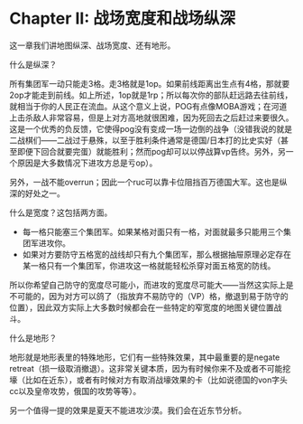 # Chapter II: 战场宽度和战场纵深

这一章我们讲地图纵深、战场宽度、还有地形。

什么是纵深？

所有集团军一动只能走3格。走3格就是1op。如果前线距离出生点有4格，那就要2op才能走到前线。如上所述，1op就是1rp；所以每次你的部队赶远路去往前线，就相当于你的人民正在流血。从这个意义上说，POG有点像MOBA游戏；在河道上击杀敌人非常容易，但是上对方高地就很困难，因为死回去之后赶过来要很久。这是一个优秀的负反馈，它使得pog没有变成一场一边倒的战争（没错我说的就是二战棋们——二战过于悬殊，以至于胜利条件通常是德国/日本打的比史实好（甚至即便下回合就要完蛋）就能胜利；然而pog却可以以停战算vp告终。另外，另一个原因是大多数情况下进攻方总是亏op）。

另外，一战不能overrun；因此一个ruc可以靠卡位阻挡百万德国大军。这也是纵深的好处之一。

什么是宽度？这包括两方面。

* 每一格只能塞三个集团军。如果某格对面只有一格，对面就最多只能用三个集团军进攻你。
* 如果对方要防守五格宽的战线却只有九个集团军，那么根据抽屉原理必定存在某一格只有一个集团军，你进攻这一格就能轻松杀穿对面五格宽的防线。

所以你希望自己防守的宽度尽可能小，而进攻的宽度尽可能大——当然这实际上是不可能的，因为对方可以鸽了（指放弃不易防守的（VP）格，撤退到易于防守的位置），因此双方实际上大多数时候都会在一些特定的窄宽度的地图关键位置战斗。

什么是地形？

地形就是地形表里的特殊地形，它们有一些特殊效果，其中最重要的是negate retreat（损一级取消撤退）。这非常关键本质，因为有时候你来不及或者不可能挖壕（比如在近东），或者有时候对方有取消战壕效果的卡（比如说德国的von字头cc以及皇帝攻势，俄国的攻势等等）。

另一个值得一提的效果是夏天不能进攻沙漠。我们会在近东节分析。
